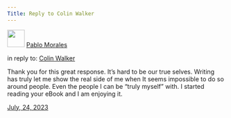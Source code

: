 ```yaml
---
Title: Reply to Colin Walker
---
```

<div class="u-author h-card">
    <img src="https://static.lifeofpablo.com/file/lifeofpablo/pabs-cropped.jpg" class="u-photo" width="40">
      <a href="https://lifeofpablo.com/" class="u-url p-name">Pablo Morales</a>
    </div>
    <p>in reply to: <a class="u-in-reply-to" href="https://colinwalker.blog/blog/?date=2023-07-23">Colin Walker</a></p>
    <p class="e-content">Thank you for this great response. It’s hard to be our true selves. Writing has truly let me show the real side of me when It seems impossible to do so around people. Even the people I can be “truly myself” with. I started reading your eBook and I am enjoying it.  </p>
    <p>
      <a href="https://lifeofpablo.com/reply/reply-to-colin-walker class="u-url">
        <time class="dt-published" datetime="2023-07-24 22:346:00-0700">July, 24, 2023</time>
      </a>
    </p>
</div>
